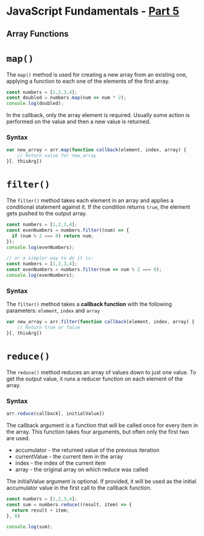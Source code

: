 # JavaScript Fundamentals - [Part 5](https://www.theodinproject.com/courses/foundations/lessons/fundamentals-part-5)

## Array Functions

# `map()`
The `map()` method is used for creating a new array from an existing one, applying a function to each one of the elements of the first array.
```js
const numbers = [1,2,3,4];
const doubled = numbers.map(num => num * 2);
console.log(doubled);
```
In the callback, only the array element is required. Usually some action is performed on the value and then a new value is returned.
### Syntax
```js
var new_array = arr.map(function callback(element, index, array) {
    // Return value for new_array
}[, thisArg])
````

# `filter()`
The `filter()` method takes each element in an array and applies a conditional statement against it. If the condition returns `true`, the element gets pushed to the output array.
```js
const numbers = [1,2,3,4];
const evenNumbers = numbers.filter((num) => {
  if (num % 2 === 0) return num;
});
console.log(evenNumbers);

// or a simpler way to do it is:
const numbers = [1,2,3,4];
const evenNumbers = numbers.filter(num => num % 2 === 0);
console.log(evenNumbers);
```
### Syntax
The `filter()` method takes a **callback function** with the following parameters: `element`, `index` and `array`
```js
var new_array = arr.filter(function callback(element, index, array) {
    // Return true or false
}[, thisArg])
```

# `reduce()`
The `reduce()` method reduces an array of values down to just one value. To get the output value, it runs a reducer function on each element of the array.
### Syntax
```js
arr.reduce(callback[, initialValue])
```
The callback argument is a function that will be called once for every item in the array. This function takes four arguments, but often only the first two are used.
* accumulator - the returned value of the previous iteration
* currentValue - the current item in the array
* index - the index of the current item
* array - the original array on which reduce was called

The initialValue argument is optional. If provided, it will be used as the initial accumulator value in the first call to the callback function.

```js
const numbers = [1,2,3,4];
const sum = numbers.reduce((result, item) => {
  return result + item;
}, 0)

console.log(sum);
```
